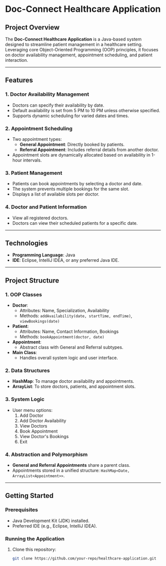 # Doc-Connect Healthcare Application

## Project Overview
The **Doc-Connect Healthcare Application** is a Java-based system designed to streamline patient management in a healthcare setting. Leveraging core Object-Oriented Programming (OOP) principles, it focuses on doctor availability management, appointment scheduling, and patient interaction.

---

## Features
### 1. Doctor Availability Management
- Doctors can specify their availability by date.
- Default availability is set from 5 PM to 10 PM unless otherwise specified.
- Supports dynamic scheduling for varied dates and times.

### 2. Appointment Scheduling
- Two appointment types:
  - **General Appointment**: Directly booked by patients.
  - **Referral Appointment**: Includes referral details from another doctor.
- Appointment slots are dynamically allocated based on availability in 1-hour intervals.

### 3. Patient Management
- Patients can book appointments by selecting a doctor and date.
- The system prevents multiple bookings for the same slot.
- Displays a list of available slots per doctor.

### 4. Doctor and Patient Information
- View all registered doctors.
- Doctors can view their scheduled patients for a specific date.

---

## Technologies
- **Programming Language**: Java
- **IDE**: Eclipse, IntelliJ IDEA, or any preferred Java IDE.

---

## Project Structure
### 1. OOP Classes
- **Doctor**:
  - Attributes: Name, Specialization, Availability
  - Methods: `addAvailability(date, startTime, endTime)`, `viewBookings(date)`
- **Patient**:
  - Attributes: Name, Contact Information, Bookings
  - Methods: `bookAppointment(doctor, date)`
- **Appointment**:
  - Abstract class with General and Referral subtypes.
- **Main Class**:
  - Handles overall system logic and user interface.

### 2. Data Structures
- **HashMap**: To manage doctor availability and appointments.
- **ArrayList**: To store doctors, patients, and appointment slots.

### 3. System Logic
- User menu options:
  1. Add Doctor
  2. Add Doctor Availability
  3. View Doctors
  4. Book Appointment
  5. View Doctor's Bookings
  6. Exit

### 4. Abstraction and Polymorphism
- **General and Referral Appointments** share a parent class.
- Appointments stored in a unified structure: `HashMap<Date, ArrayList<Appointment>>`.

---

## Getting Started
### Prerequisites
- Java Development Kit (JDK) installed.
- Preferred IDE (e.g., Eclipse, IntelliJ IDEA).

### Running the Application
1. Clone this repository:
   ```bash
   git clone https://github.com/your-repo/healthcare-application.git
